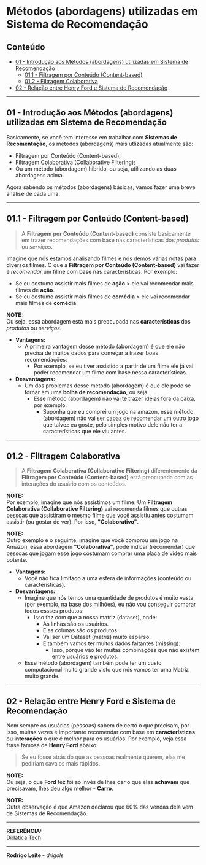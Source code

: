 # Métodos (abordagens) utilizadas em Sistema de Recomendação

## Conteúdo

 - [01 - Introdução aos Métodos (abordagens) utilizadas em Sistema de Recomendação](#intro)
   - [01.1 - Filtragem por Conteúdo (Content-based)](#content-based)
   - [01.2 - Filtragem Colaborativa](#collaborative-filtering)
 - [02 - Relação entre Henry Ford e Sistema de Recomendação](#henry-ford)

---

<div id="intro"></div>

## 01 - Introdução aos Métodos (abordagens) utilizadas em Sistema de Recomendação

Basicamente, se você tem interesse em trabalhar com **Sistemas de Recomentação**, os métodos (abordagens) mais utlizadas atualmente são:

 - Filtragem por Conteúdo (Content-based);
 - Filtragem Colaborativa (Collaborative Filtering);
 - Ou um método (abordagem) hibrido, ou seja, utilizando as duas abordagens acima.

Agora sabendo os métodos (abordagens) básicas, vamos fazer uma breve análise de cada uma.

---

<div id="content-based"></div>

## 01.1 - Filtragem por Conteúdo (Content-based)

> A **Filtragem por Conteúdo (Content-based)** consiste basicamente em trazer recomendações com base nas características dos *produtos* ou *serviços*.

Imagine que nós estamos analisando filmes e nós demos várias notas para diversos filmes. O que a **Filtragem por Conteúdo (Content-based)** vai fazer é *recomendar* um filme com base nas características. Por exemplo:

 - Se eu costumo assistir mais filmes de **ação** > ele vai recomendar mais filmes de **ação**.
 - Se eu costumo assistir mais filmes de **comédia** > ele vai recomendar mais filmes de **comédia**.

**NOTE:**  
Ou seja, essa abordagem está mais preocupada nas **características** dos *produtos* ou *serviços*.

 - **Vantagens:**
   - A primeira vantagem desse método (abordagem) é que ele não precisa de muitos dados para começar a trazer boas recomendações:
     -  Por exemplo, se eu tiver assistido a partir de um filme ele já vai poder recomendar um filme com base nessa características.
 - **Desvantagens:**
   - Um dos problemas desse método (abordagem) é que ele pode se tornar em uma **bolha de recomendação**, ou seja:
     - Esse método (abordagem) não vai te trazer ideias fora da caixa, por exemplo:
       - Suponha que eu comprei um jogo na amazon, esse método (abordagem) não vai ser capaz de recomendar um outro jogo que talvez eu goste, pelo simples motivo dele não ter a características que ele viu antes.

---

<div id="collaborative-filtering"></div>

## 01.2 - Filtragem Colaborativa

> A **Filtragem Colaborativa (Collaborative Filtering)** diferentemente da **Filtragem por Conteúdo (Content-based)** está preocupada com as interações do usuário com os conteúdos.

**NOTE:**  
Por exemplo, imagine que nós assistimos um filme. Um **Filtragem Colaborativa (Collaborative Filtering)** vai recomenda filmes que outras pessoas que assistiram o mesmo filme que você assistiu antes costumam assistir (ou gostar de ver). Por isso, **"Colaborativo"**.

**NOTE:**  
Outro exemplo é o seguinte, imagine que você comprou um jogo na Amazon, essa abordagem **"Colaborativa"**, pode indicar (recomendar) que pessoas que jogam esse jogo costumam comprar uma placa de vídeo mais potente. 

 - **Vantagens:**
   - Você não fica limitado a uma esfera de informações (conteúdo ou características).
 - **Desvantagens:**
   - Imagine que nós temos uma quantidade de produtos é muito vasta (por exemplo, na base dos milhões), eu não vou conseguir comprar todos essses produtos:
     - Isso faz com que a nossa matriz (dataset), onde:
       - As linhas são os usuários.
       - E as colunas são os produtos.
       - Vai ser  um Dataset (matriz) muito esparso.
       - E também vamos ter muitos dados faltantes (missing):
         - Isso, porque vão ter muitas combinações que não existem entre usuários e produtos.
   - Esse método (abordagem) também pode ter um custo computacional muito grande visto que nós vamos ter uma Matriz muito grande.

---

<div id="henry-ford"></div>

## 02 - Relação entre Henry Ford e Sistema de Recomendação

Nem sempre os usuários (pessoas) sabem de certo o que precisam, por isso, muitas vezes é importante recomendar com base em **características** ou **interações** o que é melhor para os usuários. Por exemplo, veja essa frase famosa de **Henry Ford** abaixo:

> Se eu fosse atrás do que as pessoas realmente querem, elas me pediriam cavalos mais rápidos.

**NOTE:**  
Ou seja, o que **Ford** fez foi ao invés de lhes dar o que elas **achavam** que precisavam, lhes deu algo melhor - **Carro**.

**NOTE:**  
Outra observação é que Amazon declarou que 60% das vendas dela vem de Sistemas de Recomendação.

---

**REFERÊNCIA:**  
[Didática Tech](https://didatica.tech/)

---

**Rodrigo Leite -** *drigols*
